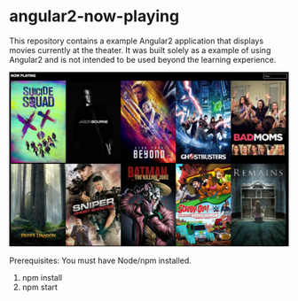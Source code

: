 # angular2-now-playing

This repository contains a example Angular2 application that displays movies currently at the theater.  It was built solely as a example of using Angular2 and is not intended to be used beyond the learning experience.

![Screenshot](screenshot.png)

Prerequisites: You must have Node/npm installed.

1. npm install
2. npm start
